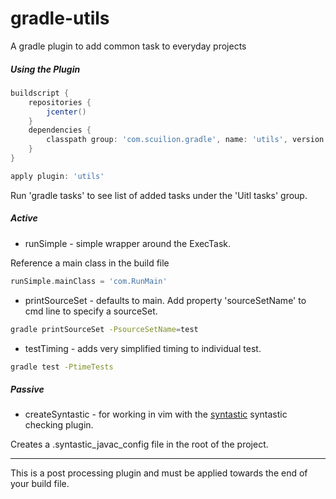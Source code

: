 # gradle-utils

A gradle plugin to add common task to everyday projects


##### Using the Plugin
```groovy
buildscript {
    repositories {
        jcenter()
    }
    dependencies {
        classpath group: 'com.scuilion.gradle', name: 'utils', version: '0.+'
    }
}

apply plugin: 'utils'
```

Run 'gradle tasks' to see list of added tasks under the 'Uitl tasks' group.

##### Active 

* runSimple - simple wrapper around the ExecTask.

Reference a main class in the build file
```groovy
runSimple.mainClass = 'com.RunMain'
```

* printSourceSet - defaults to main. Add property 'sourceSetName' to cmd line to specify a sourceSet.
```bash
gradle printSourceSet -PsourceSetName=test
```

* testTiming - adds very simplified timing to individual test. 
```bash
gradle test -PtimeTests
```

##### Passive
* createSyntastic - for working in vim with the [syntastic](https://github.com/scrooloose/syntastic) syntastic checking plugin.

Creates a .syntastic_javac_config file in the root of the project.

___
This is a post processing plugin and must be applied towards the end of your build file.


